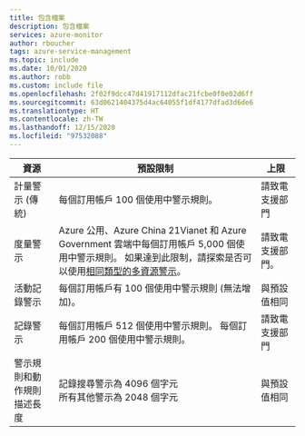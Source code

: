 ```yaml
---
title: 包含檔案
description: 包含檔案
services: azure-monitor
author: rboucher
tags: azure-service-management
ms.topic: include
ms.date: 10/01/2020
ms.author: robb
ms.custom: include file
ms.openlocfilehash: 2f02f9dcc47d41917112dfac21fcbe0f0e02d6ff
ms.sourcegitcommit: 63d0621404375d4ac64055f1df4177dfad3d6de6
ms.translationtype: HT
ms.contentlocale: zh-TW
ms.lasthandoff: 12/15/2020
ms.locfileid: "97532088"
---
```

| 資源 | 預設限制 | 上限 |
| --- | --- | --- |
| 計量警示 (傳統) |每個訂用帳戶 100 個使用中警示規則。 | 請致電支援部門 |
| 度量警示 |Azure 公用、Azure China 21Vianet 和 Azure Government 雲端中每個訂用帳戶 5,000 個使用中警示規則。 如果達到此限制，請探索是否可以使用[相同類型的多資源警示](../articles/azure-monitor/platform/alerts-metric-overview.md#monitoring-at-scale-using-metric-alerts-in-azure-monitor)。   | 請致電支援部門。 |
| 活動記錄警示 | 每個訂用帳戶有 100 個使用中警示規則 (無法增加)。 | 與預設值相同 |
| 記錄警示 | 每個訂用帳戶 512 個使用中警示規則。 每個訂用帳戶 200 個使用中警示規則。 | 請致電支援部門 |
| 警示規則和動作規則描述長度| 記錄搜尋警示為 4096 個字元<br/>所有其他警示為 2048 個字元 | 與預設值相同 |

